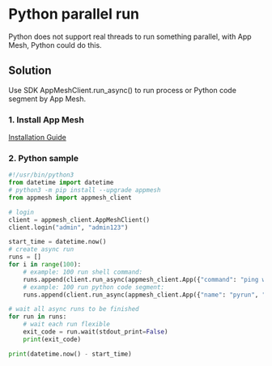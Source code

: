 # Python parallel run

Python does not support real threads to run something parallel, with App Mesh, Python could do this.

## Solution

Use SDK AppMeshClient.run_async() to run process or Python code segment by App Mesh.

### 1. Install App Mesh

[Installation Guide](https://app-mesh.readthedocs.io/en/latest/Install.html#native-installation)

### 2. Python sample

```python
#!/usr/bin/python3
from datetime import datetime
# python3 -m pip install --upgrade appmesh
from appmesh import appmesh_client

# login
client = appmesh_client.AppMeshClient()
client.login("admin", "admin123")

start_time = datetime.now()
# create async run
runs = []
for i in range(100):
    # example: 100 run shell command:
    runs.append(client.run_async(appmesh_client.App({"command": "ping www.baidu.com -w {0}".format(i), "shell": True}), max_time_seconds=8))
    # example: 100 run python code segment:
    runs.append(client.run_async(appmesh_client.App({"name": "pyrun", "metadata": "import time;print({0});time.sleep({0})".format(i)}), max_time_seconds=10))

# wait all async runs to be finished
for run in runs:
    # wait each run flexible
    exit_code = run.wait(stdout_print=False)
    print(exit_code)

print(datetime.now() - start_time)
```
